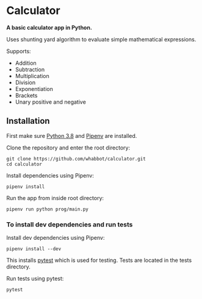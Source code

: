 # **Calculator**
**A basic calculator app in Python.**

Uses shunting yard algorithm to evaluate simple mathematical expressions.

Supports:
* Addition
* Subtraction
* Multiplication
* Division
* Exponentiation
* Brackets
* Unary positive and negative

## Installation

First make sure [Python 3.8](https://www.python.org/) and [Pipenv](https://pipenv.pypa.io/en/latest/) are installed.

Clone the repository and enter the root directory:
```
git clone https://github.com/whabbot/calculator.git
cd calculator
```
Install dependencies using Pipenv:
```
pipenv install
``` 
Run the app from inside root directory:
```
pipenv run python prog/main.py
```

### To install dev dependencies and run tests
Install dev dependencies using Pipenv:
```
pipenv install --dev
```
This installs [pytest](https://docs.pytest.org) which is used for testing. Tests are located in the tests directory.

Run tests using pytest:
```
pytest
```